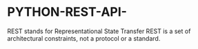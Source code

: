 # PYTHON-REST-API-
REST stands for Representational State Transfer
REST is a set of architectural constraints, not a protocol or a standard.

